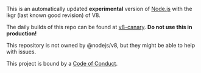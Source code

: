 This is an automatically updated **experimental**
version of [Node.js](https://github.com/nodejs/node)
with the lkgr (last known good revision) of V8.

The daily builds of this repo can be found at
[v8-canary](https://nodejs.org/download/v8-canary/).
**Do not use this in production!**

This repository is not owned by @nodejs/v8, but they might be able to
help with issues.

This project is bound by a [Code of Conduct](https://github.com/nodejs/TSC/blob/master/CODE_OF_CONDUCT.md). 

